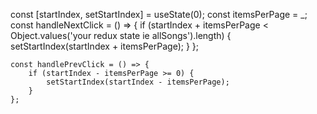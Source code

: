 const [startIndex, setStartIndex] = useState(0);
const itemsPerPage = _;
const handleNextClick = () => {
        if (startIndex + itemsPerPage < Object.values('your redux state ie allSongs').length) {
            setStartIndex(startIndex + itemsPerPage);
        }
    };

    const handlePrevClick = () => {
        if (startIndex - itemsPerPage >= 0) {
            setStartIndex(startIndex - itemsPerPage);
        }
    };
